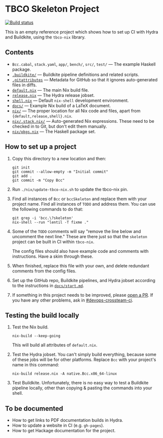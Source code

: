 # TBCO Skeleton Project

[![Build status](https://badge.buildkite.com/e5b12d0fd507084fbdb1849da2de467f1de66b3e5c6d954554.svg)](https://buildkite.com/the-blockchain-company/tbco-nix)

This is an empty reference project which shows how to set up CI with
Hydra and Buildkite, using the `tbco-nix` library.


## Contents

 * `Bcc.cabal`, `stack.yaml`, `app/`, `bench/`, `src/`, `test/` — The example Haskell package.
 * [`.buildkite/`](./buildkite/) — Buildkite pipeline definitions and related scripts.
 * [`.gitattributes`](./.gitattributes) — Metadata for GitHub so that it ignores auto-generated files in diffs.
 * [`default.nix`](./default.nix) — The main Nix build file.
 * [`release.nix`](./release.nix) — The Hydra release jobset.
 * [`shell.nix`](./shell.nix) — Default `nix-shell` development environment.
 * [`docs/`](./docs/) — Example Nix build of a LaTeX document.
 * [`nix/`](./nix/) — The proper location for all Nix code and files, apart from `{default,release,shell}.nix`.
 * [`nix/.stack.nix/`](./nix/.stack.nix/) — Auto-generated Nix expressions. These need to be checked in to Git, but don't edit them manually.
 * [`nix/pkgs.nix`](./nix/pkgs.nix) — The Haskell package set.

## How to set up a project

1. Copy this directory to a new location and then:
   ```
   git init
   git commit --allow-empty -m "Initial commit"
   git add .
   git commit -m "Copy Bcc"
   ```

2. Run `./nix/update-tbco-nix.sh` to update the tbco-nix pin.

3. Find all instances of `Bcc` or `bccSkeleton` and replace
   them with your project name. Find all instances of `TODO` and
   address them. You can use the following commands to do that:

   ```
   git grep -i 'bcc.\?skeleton'
   nix-shell --run "lentil -T fixme ."
   ```

4. Some of the `TODO` comments will say "remove the line below and uncomment the
   next line." These are there just so that the `skeleton` project can be built
   in CI within `tbco-nix`.

   The config files should also have example code and comments with
   instructions. Have a skim through these.

5. When finished, replace this file with your own, and delete
   redundant comments from the config files.

6. Set up the GitHub repo, Buildkite pipelines, and Hydra jobset according to
   the instructions in [`docs/start.md`](../docs/start.md).

7. If something in this project needs to be improved, please
   [open a PR](https://github.com/the-blockchain-company/tbco-nix/pulls).
   If you have any other problems, ask in
   [#devops-crossteam-ci](https://app.slack.com/client/T0N639Z4N/CAP8NM7N0).


## Testing the build locally

1. Test the Nix build.

   ```
   nix-build --keep-going
   ```

   This will build all attributes of `default.nix`.

2. Test the Hydra jobset. You can't simply build everything, because some of
   these jobs will be for other platforms. Replace `Bcc` with your
   project's name in this command:

   ```
   nix-build release.nix -A native.Bcc.x86_64-linux
   ```

3. Test Buildkite. Unfortunately, there is no easy way to test a Buildkite
   pipeline locally, other than copying & pasting the commands into your shell.


## To be documented

- How to get links to PDF documentation builds in Hydra.
- How to update a website in CI (e.g. `gh-pages`).
- How to get Hackage documentation for the project.
